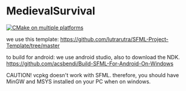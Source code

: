 # MedievalSurvival

[![CMake on multiple platforms](https://github.com/JohnHeikens/MedievalSurvival/actions/workflows/cmake-multi-platform.yml/badge.svg)](https://github.com/JohnHeikens/MedievalSurvival/actions/workflows/cmake-multi-platform.yml)

we use this template:
https://github.com/lutrarutra/SFML-Project-Template/tree/master

to build for android:
we use android studio, also to download the NDK.
https://github.com/acsbendi/Build-SFML-For-Android-On-Windows

CAUTION!
vcpkg doesn't work with SFML. therefore, you should have MinGW and MSYS installed on your PC when on windows.
